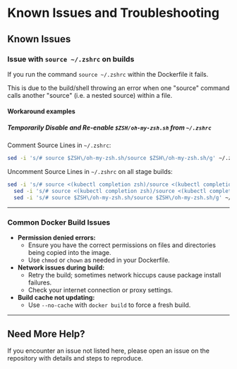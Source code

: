 # Known Issues and Troubleshooting

## Known Issues

### Issue with `source ~/.zshrc` on builds

If you run the command `source ~/.zshrc` within the Dockerfile it fails.

This is due to the build/shell throwing an error when one "source" command calls another "source" (i.e. a nested source) within a file.

#### Workaround examples

##### Temporarily Disable and Re-enable `$ZSH/oh-my-zsh.sh` from `~/.zshrc`

Comment Source Lines in `~/.zshrc`:

```bash
sed -i 's/# source $ZSH\/oh-my-zsh.sh/source $ZSH\/oh-my-zsh.sh/g' ~/.zshrc
```

Uncomment Source Lines in `~/.zshrc` on all stage builds:

```bash
sed -i 's/# source <(kubectl completion zsh)/source <(kubectl completion zsh)/g' ~/.zshrc && \
  sed -i 's/# source <(kubectl completion zsh)/source <(kubectl completion zsh)/g' ~/.bashrc && \
  sed -i 's/# source $ZSH\/oh-my-zsh.sh/source $ZSH\/oh-my-zsh.sh/g' ~/.zshrc
```

---

### Common Docker Build Issues

- **Permission denied errors:**
  - Ensure you have the correct permissions on files and directories being copied into the image.
  - Use `chmod` or `chown` as needed in your Dockerfile.
- **Network issues during build:**
  - Retry the build; sometimes network hiccups cause package install failures.
  - Check your internet connection or proxy settings.
- **Build cache not updating:**
  - Use `--no-cache` with `docker build` to force a fresh build.

---

## Need More Help?

If you encounter an issue not listed here, please open an issue on the repository with details and steps to reproduce.
